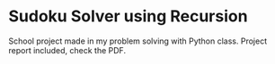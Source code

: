 # Sudoku Solver using Recursion
School project made in my problem solving with Python class. Project report included, check the PDF.
